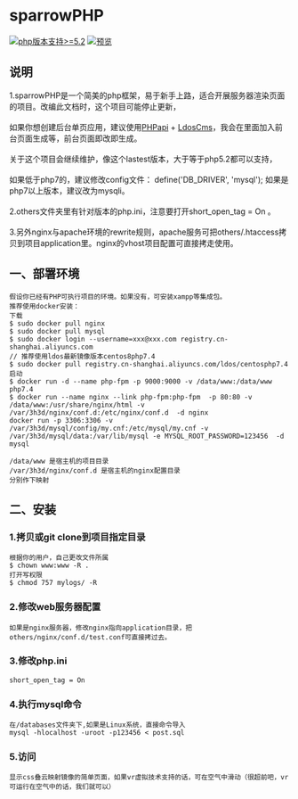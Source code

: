 # sparrowPHP



[![php版本支持>=5.2](https://img.shields.io/badge/php--version-%3E%3D5.2-brightgreen)](http://www.ldos.net/)
[![预览](https://img.shields.io/badge/%E9%A2%84%E8%A7%88-blue)](http://www.ldos.net/)

## 说明

1.sparrowPHP是一个简美的php框架，易于新手上路，适合开展服务器渲染页面的项目。改编此文档时，这个项目可能停止更新，
<br/>    
如果你想创建后台单页应用，建议使用[PHPapi](https://github.com/pqshawn/PHPapi-Framework) + [LdosCms](https://github.com/pqshawn/LdosCms)，我会在里面加入前台页面生成等，前台页面即改即生成。
<br/>     
关于这个项目会继续维护，像这个lastest版本，大于等于php5.2都可以支持，
<br/>  
如果低于php7的，建议修改config文件： define('DB_DRIVER', 'mysql'); 如果是php7以上版本，建议改为mysqli。
<br/>  
2.others文件夹里有针对版本的php.ini，注意要打开short_open_tag = On 。
<br/>  
3.另外nginx与apache环境的rewrite规则，apache服务可把others/.htaccess拷贝到项目application里。nginx的vhost项目配置可直接拷走使用。
<br/>  

## 一、部署环境
    假设你已经有PHP可执行项目的环境。如果没有，可安装xampp等集成包。
    推荐使用docker安装：
    下载
    $ sudo docker pull nginx
    $ sudo docker pull mysql
    $ sudo docker login --username=xxx@xxx.com registry.cn-shanghai.aliyuncs.com
    // 推荐使用ldos最新镜像版本centos8php7.4
    $ sudo docker pull registry.cn-shanghai.aliyuncs.com/ldos/centosphp7.4
    启动
    $ docker run -d --name php-fpm -p 9000:9000 -v /data/www:/data/www  php7.4
    $ docker run --name nginx --link php-fpm:php-fpm  -p 80:80 -v /data/www:/usr/share/nginx/html -v /var/3h3d/nginx/conf.d:/etc/nginx/conf.d  -d nginx
    docker run -p 3306:3306 -v /var/3h3d/mysql/config/my.cnf:/etc/mysql/my.cnf -v /var/3h3d/mysql/data:/var/lib/mysql -e MYSQL_ROOT_PASSWORD=123456  -d mysql

    /data/www 是宿主机的项目目录
    /var/3h3d/nginx/conf.d 是宿主机的nginx配置目录
    分别作下映射
    
## 二、安装

### 1.拷贝或git clone到项目指定目录
    根据你的用户，自己更改文件所属
    $ chown www:www -R .
    打开写权限
    $ chmod 757 mylogs/ -R
### 2.修改web服务器配置
    如果是nginx服务器，修改nginx指向application目录，把others/nginx/conf.d/test.conf可直接拷过去。
### 3.修改php.ini  
    short_open_tag = On
### 4.执行mysql命令
    在/databases文件夹下,如果是Linux系统，直接命令导入
    mysql -hlocalhost -uroot -p123456 < post.sql 
### 5.访问
    显示css叠云映射镜像的简单页面，如果vr虚拟技术支持的话，可在空气中滑动（很超前吧，vr可运行在空气中的话，我们就可以）


    

